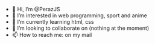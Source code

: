 - 👋 Hi, I’m @PerazJS
- 👀 I’m interested in web programming, sport and anime
- 🌱 I’m currently learning html, css
- 💞️ I’m looking to collaborate on (nothing at the moment)
- 📫 How to reach me: on my mail

<!---
PerazJS/PerazJS is a ✨ special ✨ repository because its `README.md` (this file) appears on your GitHub profile.
You can click the Preview link to take a look at your changes.
--->

